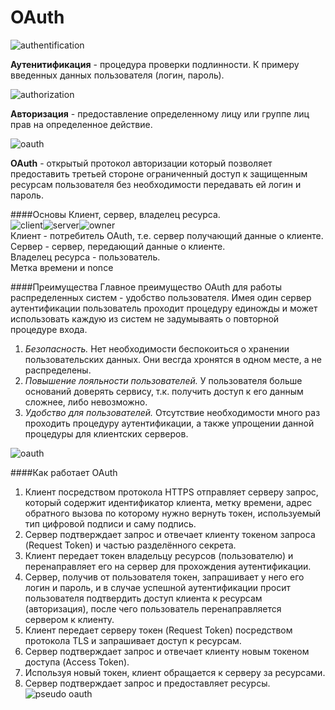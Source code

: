 OAuth
=====

![authentification](https://github.com/Nimdis/oauth-php/blob/master/Authentication.jpg?raw=true)

**Аутенитификация** - процедура проверки подлинности. К примеру введенных данных пользователя (логин, пароль).

![authorization](https://github.com/Nimdis/oauth-php/blob/master/from-permission-to-authorization_1.jpg?raw=true)

**Авторизация** - предоставление определенному лицу или группе лиц прав на определенное действие.

![oauth](https://github.com/Nimdis/oauth-php/blob/master/180px-Oauth_logo.svg.png?raw=true)

**OAuth** - открытый протокол авторизации который позволяет предоставить третьей стороне ограниченный доступ к защищенным ресурсам пользователя без необходимости передавать ей логин и пароль.

####Основы
Клиент, сервер, владелец ресурса.  
![client](https://github.com/Nimdis/oauth-php/blob/master/Server.jpg?raw=true)![server](https://github.com/Nimdis/oauth-php/blob/master/Server.jpg?raw=true)![owner](https://github.com/Nimdis/oauth-php/blob/master/happy-client-business.jpg?raw=true)  
Клиент - потребитель OAuth, т.е. сервер получающий данные о клиенте.  
Сервер - сервер, передающий данные о клиенте.  
Владелец ресурса - пользователь.  
Метка времени и nonce

####Преимущества
Главное преимущество OAuth для работы распределенных систем - удобство пользователя. Имея один сервер аутентификации пользователь проходит процедуру единожды и может использовать каждую из систем не задумываять о повторной процедуре входа.

1. *Безопасность.* Нет необходимости беспокоиться о хранении пользовательских данных. Они весгда хронятся в одном месте, а не распределены.
2. *Повышение лояльности пользователей.* У пользователя больше оснований доверять сервису, т.к. получить доступ к его данным сложнее, либо невозможно.
3. *Удобство для пользователей.* Отсутствие необходимости много раз проходить процедуру аутентификации, а также упрощении данной процедуры для клиентских серверов.

![oauth](https://github.com/Nimdis/oauth-php/blob/master/OAuth.png?raw=true)

####Как работает OAuth
1. Клиент посредством протокола HTTPS отправляет серверу запрос, который содержит идентификатор клиента, метку времени, адрес обратного вызова по которому нужно вернуть токен, используемый тип цифровой подписи и саму подпись.
2. Сервер подтверждает запрос и отвечает клиенту токеном запроса (Request Token) и частью разделённого секрета.
3. Клиент передает токен владельцу ресурсов (пользователю) и перенаправляет его на сервер для прохождения аутентификации.
4. Сервер, получив от пользователя токен, запрашивает у него его логин и пароль, и в случае успешной аутентификации просит пользователя подтвердить доступ клиента к ресурсам (авторизация), после чего пользователь перенаправляется сервером к клиенту.
5. Клиент передает серверу токен (Request Token) посредством протокола TLS и запрашивает доступ к ресурсам.
6. Сервер подтверждает запрос и отвечает клиенту новым токеном доступа (Access Token).
7. Используя новый токен, клиент обращается к серверу за ресурсами.
8. Сервер подтверждает запрос и предоставляет ресурсы.
![pseudo oauth](https://github.com/Nimdis/oauth-php/blob/master/512px-OpenIDvs.Pseudo-AuthenticationusingOAuth.svg.png?raw=true)
